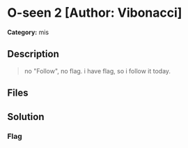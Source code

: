 # O-seen 2 [Author: Vibonacci]

**Category:** mis
## Description
>no "Follow", no flag.
i have flag, so i follow it today.

## Files



## Solution

### Flag

